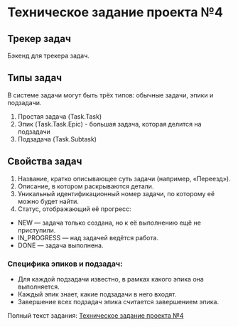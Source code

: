 # Техническое задание проекта №4
## Трекер задач
Бэкенд для трекера задач. 
## Типы задач
В системе задачи могут быть трёх типов: обычные задачи, эпики и подзадачи. 
 1. Простая задача (Task.Task)
 2. Эпик (Task.Task.Epic) -  большая задача, которая делится на подзадачи
 3. Подзадача (Task.Subtask)
## Свойства задач
1. Название, кратко описывающее суть задачи (например, «Переезд»).
2. Описание, в котором раскрываются детали.
3. Уникальный идентификационный номер задачи, по которому её можно будет найти.
4. Статус, отображающий её прогресс: 
* NEW — задача только создана, но к её выполнению ещё не приступили. 
* IN_PROGRESS — над задачей ведётся работа. 
* DONE — задача выполнена.
### Специфика эпиков и подзадач:
* Для каждой подзадачи известно, в рамках какого эпика она выполняется.
* Каждый эпик знает, какие подзадачи в него входят.
* Завершение всех подзадач эпика считается завершением эпика.

Полный текст задания: [Техническое задание проекта №4](https://practicum.yandex.ru/learn/java-developer/courses/f3f8cbf3-865d-4b16-9339-b55ac641633f/sprints/234034/topics/cb5e9f5a-1da9-4629-a038-c6f8b4d049db/lessons/f7e719dd-ded6-4181-bf88-31f0b5842c29/)

   


